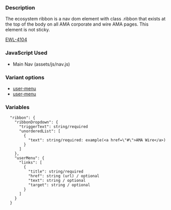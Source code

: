 ### Description
The ecosystem ribbon is a nav dom element with class .ribbon that exists at the top of the body on all AMA corporate and wire AMA pages. This element is not sticky.

[EWL-4104](https://issues.ama-assn.org/browse/EWL-4104)


### JavaScript Used
* Main Nav (assets/js/nav.js)

### Variant options
* [user-menu](./?p=molecules/p=organisms-ribbon)
* [user-menu](./?p=organisms/p=organisms-ribbon-auth)


### Variables
~~~
  "ribbon": {
    "ribbonDropdown": {
      "triggerText": string/required
      "unorderedList": [
        {
          "text": string/required: example(<a href=\"#\">AMA Wire</a>)
        }
      ]
    },
    "userMenu": {
      "links": [
        {
          "title": string/required
          "href": string (url) / optional
          "text": string / optional
          "target": string / optional
        }
      ]
    }
  }
~~~
